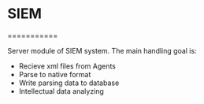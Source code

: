 # SIEM
===========

Server module of SIEM system.
The main handling goal is:
<ul>
<li>Recieve xml files from Agents</li>
<li>Parse to native format</li>
<li>Write parsing data to database</li>
<li>Intellectual data analyzing</li>
</ul>

